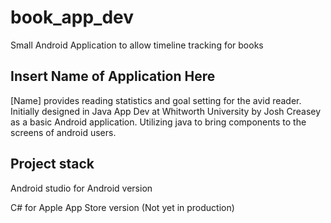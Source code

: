 # book_app_dev
Small Android Application to allow timeline tracking for books

## Insert Name of Application Here
[Name] provides reading statistics and goal setting for the avid reader. Initially designed in Java App Dev at Whitworth University by Josh Creasey as a basic Android application. Utilizing java to bring components to the screens of android users.

## Project stack

Android studio for Android version

C# for Apple App Store version (Not yet in production)
